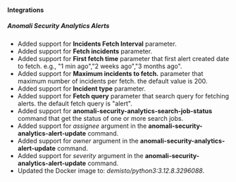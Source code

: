 
#### Integrations

##### Anomali Security Analytics Alerts

- Added support for **Incidents Fetch Interval** parameter.
- Added support for **Fetch incidents** parameter.
- Added support for **First fetch time** parameter that first alert created date to fetch. e.g., "1 min ago","2 weeks ago","3 months ago".
- Added support for **Maximum incidents to fetch.** parameter that maximum number of incidents per fetch. the default value is 200.
- Added support for **Incident type** parameter.
- Added support for **Fetch query** parameter that search query for fetching alerts. the default fetch query is "alert".
- Added support for **anomali-security-analytics-search-job-status** command that get the status of one or more search jobs.
- Added support for *assignee* argument in the **anomali-security-analytics-alert-update** command.
- Added support for *owner* argument in the **anomali-security-analytics-alert-update** command.
- Added support for *severity* argument in the **anomali-security-analytics-alert-update** command.
- Updated the Docker image to: *demisto/python3:3.12.8.3296088*.